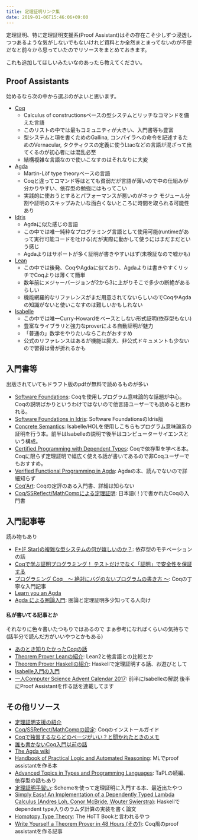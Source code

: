 ```yaml
---
title: 定理証明リンク集
date: 2019-01-06T15:46:06+09:00
---
```


定理証明、特に定理証明支援系(Proof Assistant)はその存在こそ少しずつ浸透しつつあるような気がしないでもないけれど資料とか全然まとまってないのが不便だなと前々から思っていたのでリソースをまとめておきます。

これも追加してほしいみたいなのあったら教えてください。

## Proof Assistants

始めるなら次の中から選ぶのがよいと思います。

- [Coq](https://coq.inria.fr)
  - Calculus of constructionsベースの型システムとリッチなコマンドを備えた言語
  - このリストの中では最もコミュニティが大きい、入門書等も豊富
  - 型システムと項を書くためのGallina, コンパイラへの命令を記述するためのVernacular, タクティクスの定義に使うLtacなどの言語が混ざって出てくるのが初心者には混乱必至
  - 結構複雑な言語なので使いこなすのはそれなりに大変
- [Agda](https://wiki.portal.chalmers.se/agda/pmwiki.php)
  - Martin-Löf type theoryベースの言語
  - Coqと違ってコマンド等はとても貧弱だが言語が薄いので中の仕組みが分かりやすい、依存型の勉強にはもってこい
  - 実践的に使おうとするとパフォーマンスが悪いのがネック モジュール分割や証明のスキップみたいな面白くないところに時間を取られる可能性あり
- [Idris](https://www.idris-lang.org)
  - Agdaに似た感じの言語
  - この中では唯一純粋なプログラミング言語として使用可能(runtimeがあって実行可能コードを吐ける)だが実際に動かして使うにはまだまだという感じ
  - Agdaよりはサポートが多く証明が書きやすいはず(未検証なので嘘かも)
- [Lean](https://leanprover.github.io)
  - この中では後発、CoqやAgdaに似ており、Agdaよりは書きやすくリッチでCoqよりは薄くて簡単
  - 数年前にメジャーバージョンが2から3に上がりそこで多少の断絶があるらしい
  - 機能網羅的なリファレンスがまだ用意されてないらしいのでCoqやAgdaの知識がないと使いこなすのは難しいかもしれない
- [Isabelle](https://isabelle.in.tum.de)
  - この中では唯一Curry-Howardをベースとしない形式証明(依存型もない)
  - 豊富なライブラリと強力なproverによる自動証明が魅力
  - 「普通の」数学をやりたいならこれがおすすめ
  - 公式のリファレンスはあるが機能は膨大、非公式ドキュメントも少ないので習得は骨が折れるかも

## 入門書等

出版されていてもドラフト版のpdfが無料で読めるものが多い

- [Software Foundations](https://softwarefoundations.cis.upenn.edu): Coqを使用しプログラム意味論的な話題が中心。Coqの説明ばかりというわけではないので他言語ユーザーでも読めると思われる。
- [Software Foundations in Idris](https://github.com/idris-hackers/software-foundations): Software FoundationsのIdris版
- [Concrete Semantics](http://concrete-semantics.org): Isabelle/HOLを使用しこちらもプログラム意味論系の証明を行う本。前半はIsabelleの説明で後半はコンピューターサイエンスという構成。
- [Certified Programming with Dependent Types](http://adam.chlipala.net/cpdt/): Coqで依存型を学べる本。Coqに限らず定理証明で幅広く使える話が書いてあるので非Coqユーザーでもおすすめ。
- [Verified Functional Programming in Agda](https://www.amazon.co.jp/dp/B01K0MK318/ref=cm_sw_r_tw_dp_U_x_sYAmCbKFTKKX0): Agdaの本、読んでないので詳細知らず
- [Coq'Art](https://www.labri.fr/perso/casteran/CoqArt/): Coqの定評のある入門書、詳細は知らない
- [Coq/SSReflect/MathCompによる定理証明](https://www.morikita.co.jp/books/book/3287): 日本語(！)で書かれたCoqの入門書

## 入門記事等

読み物もあり

- [F*(F Star)の複雑な型システムの何が嬉しいのか？](http://yuchiki1000yen.hatenablog.com/entry/2018/07/07/155854): 依存型のモチベーションの話
- [Coqで学ぶ証明プログラミング！ テストだけでなく「証明」で安全性を保証する](https://employment.en-japan.com/engineerhub/entry/2018/08/10/110000)
- [プログラミング Coq　〜 絶対にバグのないプログラムの書き方 〜](https://www.iij-ii.co.jp/activities/programming-coq/): Coqの丁寧な入門記事
- [Learn you an Agda](http://learnyouanagda.liamoc.net)
- [Agda による圏論入門](http://www.ie.u-ryukyu.ac.jp/~kono/lecture/software/Agda/index.html): 圏論と定理証明多少知ってる人向け

#### 私が書いてる記事とか

それなりに色々書いたつもりではあるので まぁ参考になればくらいの気持ちで(話半分で読んだ方がいいやつとかもある)

- [あのとき知りたかったCoqの話](http://myuon-myon.hatenablog.com/entry/2017/04/16/195944)
- [Theorem Prover Leanの紹介](http://myuon-myon.hatenablog.com/entry/2016/01/09/212750): Lean2と他言語との比較とか
- [Theorem Prover Haskellの紹介](http://myuon-myon.hatenablog.com/entry/2016/12/01/221636): Haskellで定理証明する話、お遊びとして
- [Isabelle入門の入門](https://qiita.com/myuon_myon/items/11bb5bfc2e274fdaea7c)
- [一人Computer Science Advent Calendar 2017](https://qiita.com/advent-calendar/2017/myuon_myon_cs): 前半にIsabelleの解説 後半にProof Assistantを作る話を連載してます

## その他リソース

- [定理証明支援の紹介](https://qiita.com/junjihashimoto@github/items/a4ed0fa528ef2d831d6c)
- [Coq/SSReflect/MathCompの設定](https://staff.aist.go.jp/reynald.affeldt/ssrcoq/install.html): Coqのインストールガイド
- [Coqで独習するならどのページがいい？と聞かれたときのメモ](https://qnighy.hatenablog.com/entry/20101220/1292829222)
- [誰も書かないCoq入門以前の話](http://d.hatena.ne.jp/m-hiyama/20141207/1417948454)
- [The Agda wiki](https://wiki.portal.chalmers.se/agda/pmwiki.php)
- [Handbook of Practical Logic and Automated Reasoning](https://www.cl.cam.ac.uk/~jrh13/atp/): MLでproof assistantを作る本
- [Advanced Topics in Types and Programming Languages](https://www.amazon.co.jp/Advanced-Topics-Types-Programming-Languages/dp/0262162288): TaPLの続編、依存型の話もあり
- [定理証明手習い](https://www.lambdanote.com/products/littleprover-paperbook): Schemeを使って定理証明に入門する本、最近出たやつ
- [Simply Easy! An Implementation of a Dependently Typed Lambda Calculus (Andres Loh, Conor McBride, Wouter Swierstra)](http://strictlypositive.org/Easy.pdf): Haskellでdependent type入りのラムダ計算の実装を書く論文
- [Homotopy Type Theory](https://homotopytypetheory.org/book/): The HoTT Bookと言われるやつ
- [Write Yourself a Theorem Prover in 48 Hours (その1)](https://qiita.com/kikx/items/10d143edc090bdfec477): Coq風のproof assistantを作る記事
